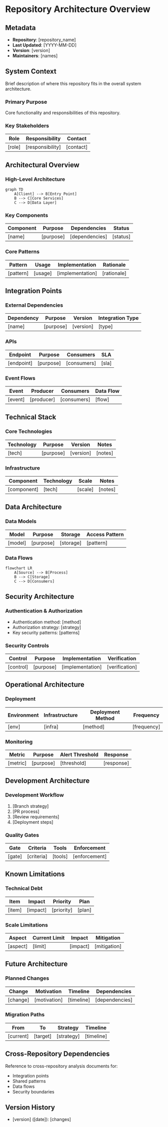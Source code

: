 # Repository Architecture Overview

## Metadata
- **Repository**: [repository_name]
- **Last Updated**: [YYYY-MM-DD]
- **Version**: [version]
- **Maintainers**: [names]

## System Context
Brief description of where this repository fits in the overall system architecture.

### Primary Purpose
Core functionality and responsibilities of this repository.

### Key Stakeholders
| Role | Responsibility | Contact |
|------|---------------|---------|
| [role] | [responsibility] | [contact] |

## Architectural Overview

### High-Level Architecture
```mermaid
graph TD
    A[Client] --> B[Entry Point]
    B --> C[Core Services]
    C --> D[Data Layer]
```

### Key Components
| Component | Purpose | Dependencies | Status |
|-----------|---------|--------------|--------|
| [name] | [purpose] | [dependencies] | [status] |

### Core Patterns
| Pattern | Usage | Implementation | Rationale |
|---------|--------|----------------|-----------|
| [pattern] | [usage] | [implementation] | [rationale] |

## Integration Points

### External Dependencies
| Dependency | Purpose | Version | Integration Type |
|------------|---------|---------|------------------|
| [name] | [purpose] | [version] | [type] |

### APIs
| Endpoint | Purpose | Consumers | SLA |
|----------|---------|-----------|-----|
| [endpoint] | [purpose] | [consumers] | [sla] |

### Event Flows
| Event | Producer | Consumers | Data Flow |
|-------|----------|-----------|-----------|
| [event] | [producer] | [consumers] | [flow] |

## Technical Stack

### Core Technologies
| Technology | Purpose | Version | Notes |
|------------|---------|---------|-------|
| [tech] | [purpose] | [version] | [notes] |

### Infrastructure
| Component | Technology | Scale | Notes |
|-----------|------------|-------|-------|
| [component] | [tech] | [scale] | [notes] |

## Data Architecture

### Data Models
| Model | Purpose | Storage | Access Pattern |
|-------|---------|---------|----------------|
| [model] | [purpose] | [storage] | [pattern] |

### Data Flows
```mermaid
flowchart LR
    A[Source] --> B[Process]
    B --> C[Storage]
    C --> D[Consumers]
```

## Security Architecture

### Authentication & Authorization
- Authentication method: [method]
- Authorization strategy: [strategy]
- Key security patterns: [patterns]

### Security Controls
| Control | Purpose | Implementation | Verification |
|---------|---------|----------------|--------------|
| [control] | [purpose] | [implementation] | [verification] |

## Operational Architecture

### Deployment
| Environment | Infrastructure | Deployment Method | Frequency |
|-------------|---------------|-------------------|-----------|
| [env] | [infra] | [method] | [frequency] |

### Monitoring
| Metric | Purpose | Alert Threshold | Response |
|--------|---------|----------------|----------|
| [metric] | [purpose] | [threshold] | [response] |

## Development Architecture

### Development Workflow
1. [Branch strategy]
2. [PR process]
3. [Review requirements]
4. [Deployment steps]

### Quality Gates
| Gate | Criteria | Tools | Enforcement |
|------|----------|-------|-------------|
| [gate] | [criteria] | [tools] | [enforcement] |

## Known Limitations

### Technical Debt
| Item | Impact | Priority | Plan |
|------|--------|----------|------|
| [item] | [impact] | [priority] | [plan] |

### Scale Limitations
| Aspect | Current Limit | Impact | Mitigation |
|--------|---------------|--------|------------|
| [aspect] | [limit] | [impact] | [mitigation] |

## Future Architecture

### Planned Changes
| Change | Motivation | Timeline | Dependencies |
|--------|------------|----------|--------------|
| [change] | [motivation] | [timeline] | [dependencies] |

### Migration Paths
| From | To | Strategy | Timeline |
|------|-----|----------|----------|
| [current] | [target] | [strategy] | [timeline] |

## Cross-Repository Dependencies
Reference to cross-repository analysis documents for:
- Integration points
- Shared patterns
- Data flows
- Security boundaries

## Version History
- [version] ([date]): [changes] 